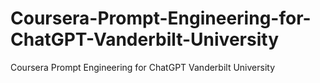 # Coursera-Prompt-Engineering-for-ChatGPT-Vanderbilt-University
Coursera Prompt Engineering for ChatGPT Vanderbilt University
